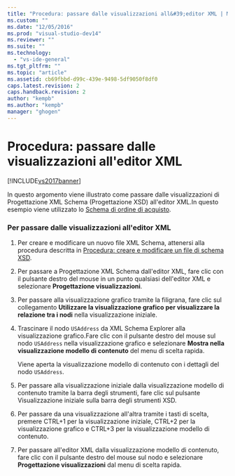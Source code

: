 ```yaml
---
title: "Procedura: passare dalle visualizzazioni all&#39;editor XML | Microsoft Docs"
ms.custom: ""
ms.date: "12/05/2016"
ms.prod: "visual-studio-dev14"
ms.reviewer: ""
ms.suite: ""
ms.technology: 
  - "vs-ide-general"
ms.tgt_pltfrm: ""
ms.topic: "article"
ms.assetid: cb69fbbd-d99c-439e-9498-5df9050f8df0
caps.latest.revision: 2
caps.handback.revision: 2
author: "kempb"
ms.author: "kempb"
manager: "ghogen"
---
```

# Procedura: passare dalle visualizzazioni all&#39;editor XML
[!INCLUDE[vs2017banner](../code-quality/includes/vs2017banner.md)]

In questo argomento viene illustrato come passare dalle visualizzazioni di Progettazione XML Schema \(Progettazione XSD\) all'editor XML.In questo esempio viene utilizzato lo [Schema di ordine di acquisto](../xml-tools/sample-xsd-file-simple-schema.md).  
  
### Per passare dalle visualizzazioni all'editor XML  
  
1.  Per creare e modificare un nuovo file XML Schema, attenersi alla procedura descritta in [Procedura: creare e modificare un file di schema XSD](../xml-tools/how-to-create-and-edit-an-xsd-schema-file.md).  
  
2.  Per passare a Progettazione XML Schema dall'editor XML, fare clic con il pulsante destro del mouse in un punto qualsiasi dell'editor XML e selezionare **Progettazione visualizzazioni**.  
  
3.  Per passare alla visualizzazione grafico tramite la filigrana, fare clic sul collegamento **Utilizzare la visualizzazione grafico per visualizzare la relazione tra i nodi** nella visualizzazione iniziale.  
  
4.  Trascinare il nodo `USAddress` da XML Schema Explorer alla visualizzazione grafico.Fare clic con il pulsante destro del mouse sul nodo `USAddress` nella visualizzazione grafico e selezionare **Mostra nella visualizzazione modello di contenuto** del menu di scelta rapida.  
  
     Viene aperta la visualizzazione modello di contenuto con i dettagli del nodo `USAddress`.  
  
5.  Per passare alla visualizzazione iniziale dalla visualizzazione modello di contenuto tramite la barra degli strumenti, fare clic sul pulsante Visualizzazione iniziale sulla barra degli strumenti XSD.  
  
6.  Per passare da una visualizzazione all'altra tramite i tasti di scelta, premere CTRL\+1 per la visualizzazione iniziale, CTRL\+2 per la visualizzazione grafico e CTRL\+3 per la visualizzazione modello di contenuto.  
  
7.  Per passare all'editor XML dalla visualizzazione modello di contenuto, fare clic con il pulsante destro del mouse sul nodo e selezionare **Progettazione visualizzazioni** dal menu di scelta rapida.